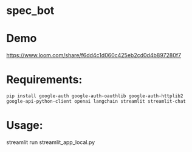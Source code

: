# spec_bot

# Demo
https://www.loom.com/share/f6dd4c1d060c425eb2cd0d4b897280f7

# Requirements:

`pip install google-auth google-auth-oauthlib google-auth-httplib2 google-api-python-client openai langchain streamlit streamlit-chat`

# Usage:
streamlit run streamlit_app_local.py
